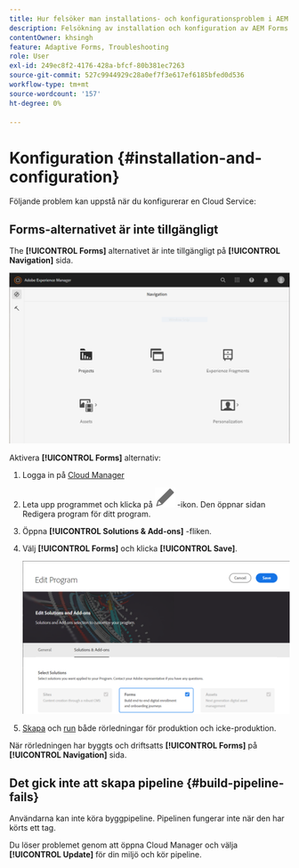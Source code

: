 ```yaml
---
title: Hur felsöker man installations- och konfigurationsproblem i AEM Forms as a Cloud Service miljö?
description: Felsökning av installation och konfiguration av AEM Forms as a Cloud Service miljö.
contentOwner: khsingh
feature: Adaptive Forms, Troubleshooting
role: User
exl-id: 249ec8f2-4176-428a-bfcf-80b381ec7263
source-git-commit: 527c9944929c28a0ef7f3e617ef6185bfed0d536
workflow-type: tm+mt
source-wordcount: '157'
ht-degree: 0%

---
```


# Konfiguration {#installation-and-configuration}

Följande problem kan uppstå när du konfigurerar en Cloud Service:

## Forms-alternativet är inte tillgängligt

The **[!UICONTROL Forms]** alternativet är inte tillgängligt på **[!UICONTROL Navigation]** sida.

![Forms-alternativet är inte tillgängligt](assets/installation-configuration-forms-option-unavailable-troubleshooting.png)

Aktivera **[!UICONTROL Forms]** alternativ:

1. Logga in på [Cloud Manager](https://experience.adobe.com/)
1. Leta upp programmet och klicka på ![Forms-alternativet är inte tillgängligt](assets/Smock_Edit_18_N.svg) -ikon. Den öppnar sidan Redigera program för ditt program.
1. Öppna **[!UICONTROL Solutions & Add-ons]** -fliken.
1. Välj **[!UICONTROL Forms]** och klicka **[!UICONTROL Save]**.

   ![Välj alternativet Forms](assets/installation-configuration-select-forms-option.png)
1. [Skapa](https://experienceleague.adobe.com/docs/experience-manager-cloud-manager/using/how-to-use/configuring-pipeline.html?lang=en#how-to-use) och [run](https://experienceleague.adobe.com/docs/experience-manager-cloud-manager/using/how-to-use/deploying-code.html) både rörledningar för produktion och icke-produktion.

När rörledningen har byggts och driftsatts **[!UICONTROL Forms]** på **[!UICONTROL Navigation]** sida.

<!--  
## Environment creation fails {#environment-creation-fails}

Users are unable to create an [!DNL AEM Forms] as a Cloud Service environment. The environment creation fails after running for some time.

A missing profile can lead to environment creation failure. Check that the profile exists in Admin Console. If the profile does not exist, perform the following steps to create the profile:

1. Log in to [Admin Console](https://adminconsole.adobe.com/). Use Adobe ID of administrator provisioned to use Automated Forms Conversion Service to login. Do not any other ID or Federated ID to login.
1. Click the **[!UICONTROL Automated Forms Conversion Service]** option.
1. Click **[!UICONTROL New Profile]** in the Products tab.
1. Specify Name, Display Name, and Description for the profile. Click **[!UICONTROL Done]**. A profile is created.

If the profile exists and issues still persist, contact Adobe Support. -->

## Det gick inte att skapa pipeline {#build-pipeline-fails}

Användarna kan inte köra byggpipeline. Pipelinen fungerar inte när den har körts ett tag.

Du löser problemet genom att öppna Cloud Manager och välja **[!UICONTROL Update]** för din miljö och kör pipeline.
